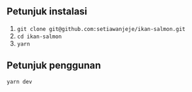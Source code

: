 ## Petunjuk instalasi

1. `git clone git@github.com:setiawanjeje/ikan-salmon.git`
2. `cd ikan-salmon`
3. `yarn`

## Petunjuk penggunan

`yarn dev`
